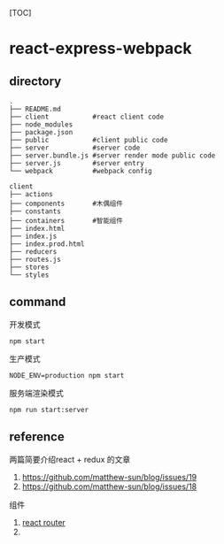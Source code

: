 [TOC]

# react-express-webpack

## directory

```
.
├── README.md
├── client           #react client code
├── node_modules     
├── package.json     
├── public           #client public code
├── server           #server code
├── server.bundle.js #server render mode public code
├── server.js        #server entry
└── webpack          #webpack config
```



```
client
├── actions          
├── components       #木偶组件
├── constants
├── containers       #智能组件
├── index.html
├── index.js
├── index.prod.html
├── reducers
├── routes.js
├── stores
└── styles
```



## command

开发模式
```
npm start
```

生产模式
```
NODE_ENV=production npm start
```

服务端渲染模式
```
npm run start:server
```


## reference

两篇简要介绍react + redux 的文章

1. https://github.com/matthew-sun/blog/issues/19
2. https://github.com/matthew-sun/blog/issues/18


组件

1. [react router](https://github.com/reactjs/react-router)
2. ​